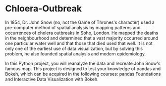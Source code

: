 # Chloera-Outbreak

In 1854, Dr. John Snow (no, not the Game of Thrones's character) used a pre-computer method of spatial analysis by mapping patterns and occurrences of cholera outbreaks in Soho, London. He mapped the deaths in the neighbourhood and determined that a vast majority occurred around one particular water well and that those that died used that well. It is not only one of the earliest use of data visualization, but by solving this problem, he also founded spatial analysis and modern epidemiology.

In this Python project, you will reanalyze the data and recreate John Snow's famous map. This project is designed to test your knowledge of pandas and Bokeh, which can be acquired in the following courses: pandas Foundations and Interactive Data Visualization with Bokeh.
